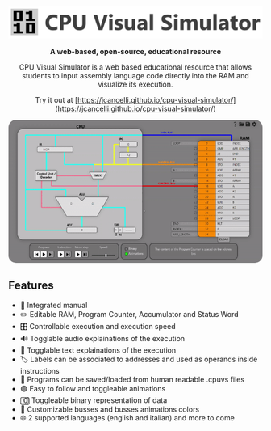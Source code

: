 <div align="center">

<img src="assets/cpuvs-logo.png" alt="CPU Visual Simulator" width="550" />

**A web-based, open-source, educational resource**

CPU Visual Simulator is a web based educational resource that allows students to input assembly language code directly into the RAM and visualize its execution.

Try it out at [https://jcancelli.github.io/cpu-visual-simulator/](https://jcancelli.github.io/cpu-visual-simulator/)

<img src="assets/cpuvs-demo.gif" alt="CPU Visual Simulator Screenshot" width="800" style="border-radius: 15px;" />

</div>

## Features

- 📖 Integrated manual
- ✏️ Editable RAM, Program Counter, Accumulator and Status Word
- 🎛️ Controllable execution and execution speed
- 🔊 Togglable audio explainations of the execution
- 📜 Togglable text explainations of the execution
- 🏷️ Labels can be associated to addresses and used as operands inside instructions
- 📂 Programs can be saved/loaded from human readable .cpuvs files
- 🟢 Easy to follow and toggleable animations
- 🔟 Toggleable binary representation of data
- 🎨 Customizable busses and busses animations colors
- 🌐 2 supported languages (english and italian) and more to come